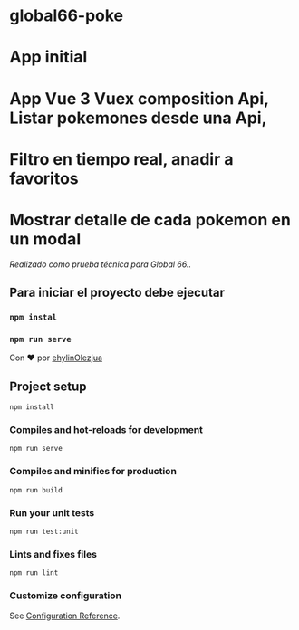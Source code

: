 # global66-poke

# App initial

# App Vue 3 Vuex composition Api, Listar pokemones desde una Api, 
# Filtro en tiempo real, anadir a favoritos
# Mostrar detalle de cada pokemon en un modal

_Realizado como prueba técnica para Global 66.._

## Para iniciar el proyecto debe ejecutar

### `npm instal`

### `npm run serve`

Con ❤️ por [ehylinOlezjua](https://github.com/ehylin)

## Project setup
```
npm install
```

### Compiles and hot-reloads for development
```
npm run serve
```

### Compiles and minifies for production
```
npm run build
```

### Run your unit tests
```
npm run test:unit
```

### Lints and fixes files
```
npm run lint
```

### Customize configuration
See [Configuration Reference](https://cli.vuejs.org/config/).
